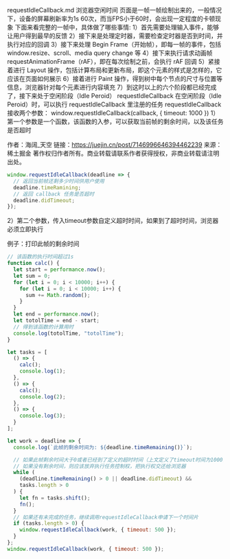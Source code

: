 requestIdleCallback.md
浏览器空闲时间
页面是一帧一帧绘制出来的，一般情况下，设备的屏幕刷新率为1s 60次，而当FPS小于60时，会出现一定程度的卡顿现象
下面来看完整的一帧中，具体做了哪些事情:
1）首先需要处理输入事件，能够让用户得到最早的反馈
2）接下来是处理定时器，需要检查定时器是否到时间，并执行对应的回调
3）接下来处理 Begin Frame（开始帧），即每一帧的事件，包括 window.resize、scroll、media query change 等
4）接下来执行请求动画帧 requestAnimationFrame（rAF），即在每次绘制之前，会执行 rAF 回调
5）紧接着进行 Layout 操作，包括计算布局和更新布局，即这个元素的样式是怎样的，它应该在页面如何展示
6）接着进行 Paint 操作，得到树中每个节点的尺寸与位置等信息，浏览器针对每个元素进行内容填充
7）到这时以上的六个阶段都已经完成了，接下来处于空闲阶段（Idle Peroid）
requestIdleCallback
在空闲阶段（Idle Peroid）时，可以执行 requestIdleCallback 里注册的任务
requestIdleCallback接收两个参数：
window.requestIdleCallback(callback, { timeout: 1000 })
1）第一个参数是一个函数，该函数的入参，可以获取当前帧的剩余时间，以及该任务是否超时


作者：海阔_天空
链接：https://juejin.cn/post/7146996646394462239
来源：稀土掘金
著作权归作者所有。商业转载请联系作者获得授权，非商业转载请注明出处。

```js
window.requestIdleCallback(deadline => {
  // 返回当前帧还剩多少时间供用户使用
  deadline.timeRamining;
  // 返回 callback 任务是否超时
  deadline.didTimeout;
});
```
2）第二个参数，传入timeout参数自定义超时时间，如果到了超时时间，浏览器必须立即执行

例子：打印此帧的剩余时间

```js
// 该函数的执行时间超过1s
function calc() {
  let start = performance.now();
  let sum = 0;
  for (let i = 0; i < 10000; i++) {
    for (let i = 0; i < 10000; i++) {
      sum += Math.random();
    }
  }
  let end = performance.now();
  let totolTime = end - start;
  // 得到该函数的计算用时
  console.log(totolTime, "totolTime");
}

let tasks = [
  () => {
    calc();
    console.log(1);
  },
  () => {
    calc();
    console.log(2);
  },
  () => {
    console.log(3);
  }
];

let work = deadline => {
  console.log(`此帧的剩余时间为: ${deadline.timeRemaining()}`);

  // 如果此帧剩余时间大于0或者已经到了定义的超时时间（上文定义了timeout时间为1000，到达时间时必须强制执行），且当时存在任务，则直接执行这个任务
  // 如果没有剩余时间，则应该放弃执行任务控制权，把执行权交还给浏览器
  while (
    (deadline.timeRemaining() > 0 || deadline.didTimeout) &&
    tasks.length > 0
  ) {
    let fn = tasks.shift();
    fn();
  }
  // 如果还有未完成的任务，继续调用requestIdleCallback申请下一个时间片
  if (tasks.length > 0) {
    window.requestIdleCallback(work, { timeout: 500 });
  }
};
window.requestIdleCallback(work, { timeout: 500 });
```
